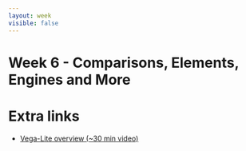 ```yaml
---
layout: week
visible: false
---
```


# Week 6 - Comparisons, Elements, Engines and More

# Extra links
 * <a href="https://www.youtube.com/watch?v=9uaHRWj04D4">Vega-Lite overview (~30 min video)</a>
